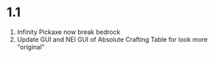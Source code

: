 # 1.1
1. Infinity Pickaxe now break bedrock
2. Update GUI and NEI GUI of Absolute Crafting Table for look more "original"
